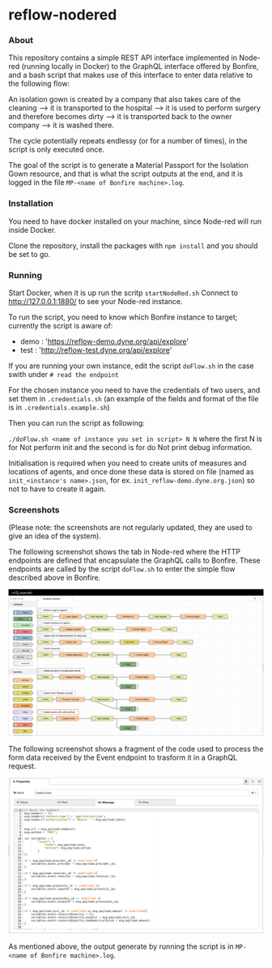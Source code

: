 reflow-nodered
==============

### About

This repository contains a simple REST API interface implemented in Node-red (running locally in Docker) to the GraphQL interface offered by Bonfire, 
and a bash script that makes use of this interface to enter data relative to the following flow:

An isolation gown is created by a company that also takes care of the cleaning --> it is transported to the hospital
--> it is used to perform surgery and therefore becomes dirty --> it is transported back to the owner company --> it is washed there.

The cycle potentially repeats endlessy (or for a number of times), in the script is only executed once.

The goal of the script is to generate a Material Passport for the Isolation Gown resource, and that is what the script outputs at the end, and it is logged in the file `MP-<name of Bonfire machine>.log`.

### Installation

You need to have docker installed on your machine, since Node-red will run inside Docker.

Clone the repository, install the packages with `npm install` and you should be set to go.

### Running

Start Docker, when it is up run the scritp `startNodeRed.sh`
Connect to http://127.0.0.1:1880/ to see your Node-red instance.

To run the script, you need to know which Bonfire instance to target; currently the script is aware of:
- demo : 'https://reflow-demo.dyne.org/api/explore'
- test : 'http://reflow-test.dyne.org/api/explore'

If you are running your own instance, edit the script `doFlow.sh` in the case swith under `# read the endpoint`

For the chosen instance you need to have the credentials of two users, and set them in `.credentials.sh` 
(an example of the fields and format of the file is in `.credentials.example.sh`)

Then you can run the script as following:

`./doFlow.sh <name of instance you set in script> N N` where the first N is for Not perform init and the second is for do Not print debug information.

Initialisation is required when you need to create units of measures and locations of agents, and once done these data is stored on file 
(named as `init_<instance's name>.json`, for ex. `init_reflow-demo.dyne.org.json`) so not to have to create it again.

### Screenshots
(Please note: the screenshots are not regularly updated, they are used to give an idea of the system).

The following screenshot shows the tab in Node-red where the HTTP endpoints are defined that encapsulate the GraphQL calls to Bonfire. These endpoints are called by the script `doFlow.sh` to enter the simple flow described above in Bonfire.

![Node-red tab with endpoints](/screenshots/endpoints.png?raw=true "Node-red tab with endpoints")

The following screenshot shows a fragment of the code used to process the form data received by the Event endpoint to trasform it in a GraphQL request.

![Event endpoint processing code](/screenshots/codenode.png?raw=true "Event endpoint processing code")

As mentioned above, the output generate by running the script is in `MP-<name of Bonfire machine>.log`.
